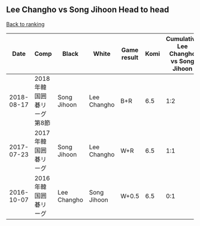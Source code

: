 ## Lee Changho vs Song Jihoon Head to head

[Back to ranking](../../index.md)




| **Date** | **Comp** | **Black** | **White** | **Game result** | **Komi** | **Cumulative Lee Changho vs Song Jihoon** | **Lee Changho streak** | **Song Jihoon streak** | 
| --- | --- | --- | --- | --- | --- | --- | --- | --- |
| 2018-08-17 | 2018年韓国囲碁リーグ第8節 | Song Jihoon | Lee Changho | B+R | 6.5 | 1:2 | 0 | 1 | 
| 2017-07-23 | 2017年韓国囲碁リーグ | Song Jihoon | Lee Changho | W+R | 6.5 | 1:1 | 1 | 0 | 
| 2016-10-07 | 2016年韓国囲碁リーグ | Lee Changho | Song Jihoon | W+0.5 | 6.5 | 0:1 | 0 | 1 |





